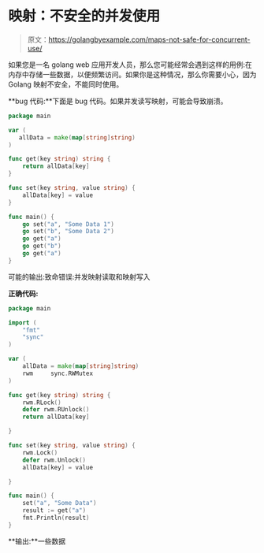 # 映射：不安全的并发使用

> 原文：<https://golangbyexample.com/maps-not-safe-for-concurrent-use/>

如果您是一名 golang web 应用开发人员，那么您可能经常会遇到这样的用例:在内存中存储一些数据，以便频繁访问。如果你是这种情况，那么你需要小心，因为 Golang 映射不安全，不能同时使用。

**bug 代码:**下面是 bug 代码。如果并发读写映射，可能会导致崩溃。

```go
package main

var (
   allData = make(map[string]string)
)

func get(key string) string {
	return allData[key]
}

func set(key string, value string) {
	allData[key] = value
}

func main() {
	go set("a", "Some Data 1")
	go set("b", "Some Data 2")
	go get("a")
	go get("b")
	go get("a")
} 
```

可能的输出:致命错误:并发映射读取和映射写入

**正确代码:**

```go
package main

import (
	"fmt"
	"sync"
)

var (
	allData = make(map[string]string)
	rwm     sync.RWMutex
)

func get(key string) string {
	rwm.RLock()
	defer rwm.RUnlock()
	return allData[key]

}

func set(key string, value string) {
	rwm.Lock()
	defer rwm.Unlock()
	allData[key] = value

}

func main() {
	set("a", "Some Data")
	result := get("a")
	fmt.Println(result)
} 
```

**输出:**一些数据